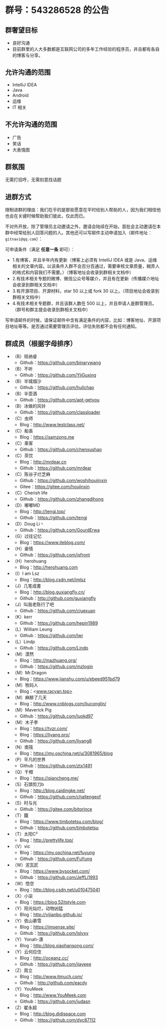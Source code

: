 # 群号：543286528 的公告

## 群奢望目标

- 良好沟通
- 目前群里的人大多数都是互联网公司的多年工作经验的程序员，并且都有各自的博客与分享。

## 允许沟通的范围

- IntelliJ IDEA
- Java
- Android
- 运维
- IT 相关

## 不允许沟通的范围

- 广告
- 笑话
- 大表情图

## 群氛围

无需打招呼，无需刻意找话题

## 进群方式

限制进群的理由：我们在乎的是那些愿意在平时给别人帮助的人，因为我们相信他也会在关键时候帮助我们彼此，仅此而已。

不对外开放，除了管理员主动邀请之外，邀请会陆续在开始，首批会主动邀请在本群中经常给别人回答问题的人。其他还可以写邮件主动申请加入（邮件地址：`gitnavi@qq.com`）：

可申请条件（满足 **任意一条** 即可）：

- 1.有博客，并且半年内有更新（博客上必须有 IntelliJ IDEA 或是 Java、运维相关的文章内容。以该条件入群不会百分百通过，需要审核文章质量，糊弄人的格式和内容我们不需要。）（博客地址会收录到群相关文档中）
- 2.有技术相关专题的微博、微信公众号等媒介，并且有在更新（传播媒介地址会收录到群相关文档中）
- 3.有开源项目、开源材料，star 50 以上或 fork 30 以上。（项目地址会收录到群相关文档中）
- 4.有技术相关专题群，并且该群人数在 500 以上，并且申请人是群管理员。（群号和群主提会收录到群相关文档中）

写申请邮件的时候，请保证邮件中含有满足条件的内容，比如：博客地址、开源项目地址等等。是否通过需要管理员评估，评估失败都不会有任何通知。

## 群成员（根据字母排序）

- （B）班纳睿
	- Github：<https://github.com/binarywang>
- （B）不听
	- Github：<https://github.com/YiiGuxing>
- （B）半城烟沙
	- Github：<https://github.com/hulichao>
- （B）半壶酒
	- Github：<https://github.com/apt-getyou>
- （B）冰做的风铃
	- Github：<https://github.com/classloader>
- （C）虫师
	- Blog：<http://www.testclass.net/>
- （C）船長
	- Blog：<https://samzong.me>
- （C）乘客
	- Github：<https://github.com/chenxushao>
- （C）茶饮
	- Blog：<http://mrdear.cn>
	- Github：<https://github.com/mrdear>
- （C）陈谷子烂芝麻
	- Github：<https://github.com/woshihoujinxin>
	- Gitee：<https://gitee.com/houjinxin>
- （C）Cherish life
	- Github：<https://github.com/zhangdihong>
- （D）嘟嘟MD
	- Blog：<http://tengj.top/>
	- Github：<https://github.com/tengj>
- （D）Doug Li丶
    - Github：<https://github.com/GourdErwa>
- （G）过往记忆
	- Blog：<https://www.iteblog.com/>
- （H）豪情
	- Github：<https://github.com/jsfront>
- （H）herohuang
	- Blog：<http://herohuang.com>
- （I）I am Lsz
	- Blog：<http://blog.csdn.net/imlsz>
- （J）几笔成書
	- Blog：<http://blog.guxiangfly.cn/>
	- Github：<http://github.com/guxiangfly>
- （J）叫我老陈行了吧
	- Github：<https://github.com/cjuexuan>
- （K）kerr
	- Github：<https://github.com/hepin1989>
- （L）William Leung
	- Github：<https://github.com/lwr>
- （L）Lindp
	- Github：<https://github.com/Lindp>
- （M）漠然
	- Blog：<http://mazhuang.org/>
	- Github：<https://github.com/mzlogin>
- （M）Mr.Dragon
	- Blog：<https://www.jianshu.com/u/ebeed951bd79>
- （M）牧码人
	- Blog：<www.racyan.top>
- （M）麻醉了几天
	- Blog：<http://www.cnblogs.com/liuconglin/>
- （M）Maverick Pig
	- Github：<https://github.com/luokd97>
- （M）木子李
	- Blog：<https://tvzr.com/>
	- Blog：<https://liyang.pro/>
	- Github：<https://github.com/liyang8>
- （N）南筏
	- Blog：<https://my.oschina.net/u/3081965/blog>
- （P）平凡的世界
	- Github：<https://github.com/ztx1491>
- （Q）千橙
	- Blog：<https://qiancheng.me/>
- （S）石頭剪刀b
	- Blog：<http://blog.caidingke.net/>
	- Github：<https://github.com/challengeof>
- （S）时与光
	- Github：<https://gitee.com/bitprince>
- （T）鐡
	- Blog：<https://www.timbotetsu.com/blog/>
	- Github：<https://github.com/timbotetsu>
- （T）太阳C²
	- Blog：<http://prettylife.top/>
- （V）vic
	- Blog：<https://my.oschina.net/fuyung>
	- Github：<https://github.com/FuYung>
- （W）泥瓦匠
	- Blog：<https://www.bysocket.com/>
	- Github：<https://github.com/JeffLi1993>
- （W）悟空
	- Blog：<http://blog.csdn.net/u010475041>
- （X）小柒
	- Blog：<https://blog.52itstyle.com>
- （Y）阳光灿烂，动物凶猛
	- Blog：<http://yijianbo.github.io/>
- （Y）依山慕雪
	- Blog：<https://imsense.site/>
	- Github：<https://github.com/lslvxy>
- （Y）Yonah-潇
	- Blog：<http://blog.xiaohansong.com/>
- （Y）云何应住
	- Blog：<http://oceanz.cc/>
	- Github：<https://github.com/jiayeee>
- （Z）周立
	- Blog：<http://www.itmuch.com/>
	- Github：<http://github.com/eacdy>
- （Y）YouMeek
	- Blog：<http://www.YouMeek.com>
	- Github：<https://github.com/judasn>
- （Z）翟永超
	- Blog：<http://blog.didispace.com>
	- Github：<https://github.com/dyc87112>




